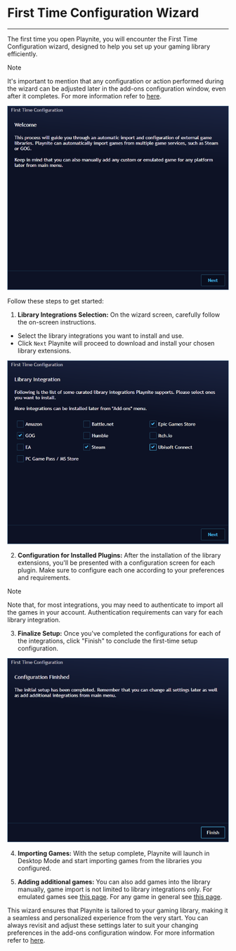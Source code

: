 # First Time Configuration Wizard
---------------------

The first time you open Playnite, you will encounter the First Time Configuration wizard, designed to help you set up your gaming library efficiently.

> [!NOTE]
> It's important to mention that any configuration or action performed during the wizard can be adjusted later in the add-ons configuration window, even after it completes. For more information refer to [here](../features/extensionsSupport/installingExtensions.md).

![First Time Configuration Wizard](images/firstStart_Wizard1.png)

Follow these steps to get started:

1. **Library Integrations Selection:** On the wizard screen, carefully follow the on-screen instructions.
- Select the library integrations you want to install and use.
- Click `Next` Playnite will proceed to download and install your chosen library extensions.

![Library Integrations Selection](images/firstStart_Wizard2.png)

2. **Configuration for Installed Plugins:** After the installation of the library extensions, you'll be presented with a configuration screen for each plugin. Make sure to configure each one according to your preferences and requirements.

> [!NOTE]
> Note that, for most integrations, you may need to authenticate to import all the games in your account. Authentication requirements can vary for each library integration.

3. **Finalize Setup:** Once you've completed the configurations for each of the integrations, click "Finish" to conclude the first-time setup configuration.

![Finalize Setup](images/firstStart_Wizard3.png)

4. **Importing Games:** With the setup complete, Playnite will launch in Desktop Mode and start importing games from the libraries you configured.

5. **Adding additional games:** You can also add games into the library manually, game import is not limited to library integrations only. For emulated games see [this page](../features/emulationSupport/addingEmulatedGames.md). For any game in general see [this page](../library/games/addingGames.md#manually).

This wizard ensures that Playnite is tailored to your gaming library, making it a seamless and personalized experience from the very start. You can always revisit and adjust these settings later to suit your changing preferences in the add-ons configuration window. For more information refer to [here](../features/extensionsSupport/installingExtensions.md).